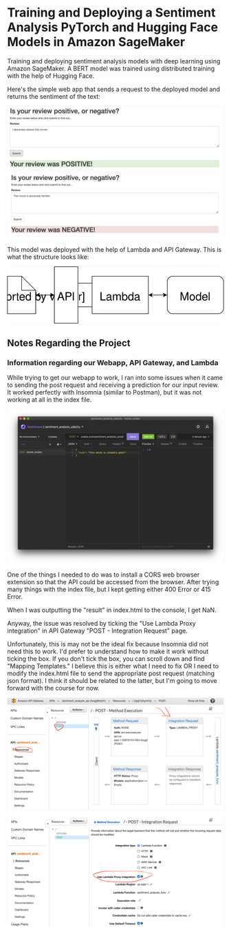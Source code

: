 # Training and Deploying a Sentiment Analysis PyTorch and Hugging Face Models in Amazon SageMaker

Training and deploying sentiment analysis models with deep learning using Amazon SageMaker. A BERT model was trained using distributed training with the help of Hugging Face.

Here's the simple web app that sends a request to the deployed model and returns the sentiment of the text:

<img src="./imgs/webapp-positive.png" alt="webapp-positive.png" width="700" />

<img src="./imgs/webapp-negative.png" alt="webapp-positive.png" width="700" />

This model was deployed with the help of Lambda and API Gateway. This is what the structure looks like:

![Negative](https://raw.githubusercontent.com/JayThibs/aws-sagemaker-deploy-sentiment-analysis/395a5c47495f6a78d801eafc864166d0b914a965/Web%20App%20Diagram.svg)

## Notes Regarding the Project

### Information regarding our Webapp, API Gateway, and Lambda

While trying to get our webapp to work, I ran into some issues when it came to sending the post request and receiving a prediction for our input review. It worked perfectly with Insomnia (similar to Postman), but it was not working at all in the index file.

![Insomnia](./imgs/insomnia_test.png)

One of the things I needed to do was to install a CORS web browser extension so that the API could be accessed from the browser. After trying many things with the index file, but I kept getting either 400 Error or 415 Error.

When I was outputting the "result" in index.html to the console, I get NaN.

Anyway, the issue was resolved by ticking the "Use Lambda Proxy integration" in API Gateway "POST - Integration Request" page.

Unfortunately, this is may not be the ideal fix because Insomnia did not need this to work. I'd prefer to understand how to make it work without ticking the box. If you don't tick the box, you can scroll down and find "Mapping Templates." I believe this is either what I need to fix OR I need to modify the index.html file to send the appropriate post request (matching json format). I think it should be related to the latter, but I'm going to move forward with the course for now.

![post_method](./imgs/api_gateway_post_method_execution.png)

![post_method](./imgs/api_gateway_post_integration_request.png)
